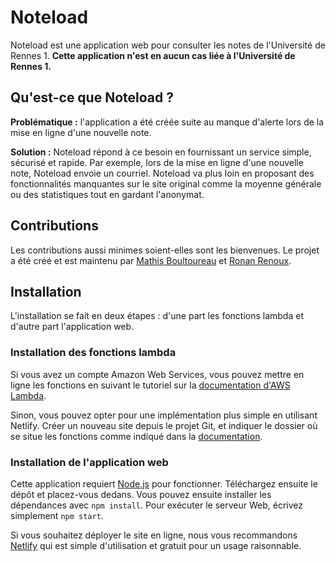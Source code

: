 # Noteload

Noteload est une application web pour consulter les notes de l'Université de Rennes 1. **Cette application n'est en aucun cas liée à l'Université de Rennes 1.**

## Qu'est-ce que Noteload ?

**Problématique :** l'application a été créée suite au manque d'alerte lors de la mise en ligne d'une nouvelle note.

**Solution :** Noteload répond à ce besoin en fournissant un service simple, sécurisé et rapide. Par exemple, lors de la mise en ligne d'une nouvelle note, Noteload envoie un courriel. Noteload va plus loin en proposant des fonctionnalités manquantes sur le site original comme la moyenne générale ou des statistiques tout en gardant l'anonymat.

## Contributions

Les contributions aussi minimes soient-elles sont les bienvenues. Le projet a été créé et est maintenu par [Mathis Boultoureau](https://github.com/mboultoureau) et [Ronan Renoux](https://github.com/ronanren).

## Installation

L'installation se fait en deux étapes : d'une part les fonctions lambda et d'autre part l'application web.

### Installation des fonctions lambda

Si vous avez un compte Amazon Web Services, vous pouvez mettre en ligne les fonctions en suivant le tutoriel sur la [documentation d'AWS Lambda](https://docs.aws.amazon.com/fr_fr/lambda/latest/dg/with-s3-example.html).

Sinon, vous pouvez opter pour une implémentation plus simple en utilisant Netlify. Créer un nouveau site depuis le projet Git, et indiquer le dossier où se situe les fonctions comme indiqué dans la [documentation](https://docs.netlify.com/functions/configure-and-deploy/).

### Installation de l'application web

Cette application requiert [Node.js](https://nodejs.org) pour fonctionner. Téléchargez ensuite le dépôt et placez-vous dedans. Vous pouvez ensuite installer les dépendances avec ```npm install```. Pour exécuter le serveur Web, écrivez simplement ```npm start```.

Si vous souhaitez déployer le site en ligne, nous vous recommandons [Netlify](https://www.netlify.com) qui est simple d'utilisation et gratuit pour un usage raisonnable.